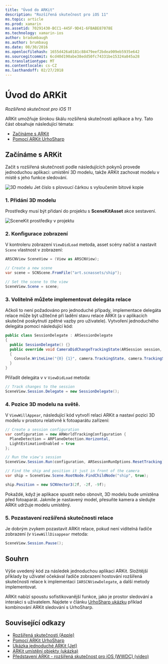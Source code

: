 ```yaml
---
title: "Úvod do ARKit"
description: "Rozšířená skutečnost pro iOS 11"
ms.topic: article
ms.prod: xamarin
ms.assetid: 70291430-BCC1-445F-9D41-6FBABE87078E
ms.technology: xamarin-ios
author: bradumbaugh
ms.author: brumbaug
ms.date: 08/30/2016
ms.openlocfilehash: 1655d426a0181c88479eef2bdea909eb5935e642
ms.sourcegitcommit: 6cd40d190abe38edd50fc74331be15324a845a28
ms.translationtype: MT
ms.contentlocale: cs-CZ
ms.lasthandoff: 02/27/2018
---
```

# <a name="introduction-to-arkit"></a>Úvod do ARKit

_Rozšířená skutečnost pro iOS 11_

ARKit umožňuje širokou škálu rozšířená skutečnosti aplikace a hry. Tato část obsahuje následující témata:

- [Začínáme s ARKit](#gettingstarted)
- [Pomocí ARKit UrhoSharp](urhosharp.md)

<a name="gettingstarted" />

## <a name="getting-started-with-arkit"></a>Začínáme s ARKit

Začít s rozšířená skutečnosti podle následujících pokynů provede jednoduchou aplikaci: umístění 3D modelu, takže ARKit zachovat modelu v místě s jeho funkce sledování.

![3D modelu Jet číslo s plovoucí čárkou s vyloučením bitové kopie](images/jet-sml.png)

### <a name="1-add-a-3d-model"></a>1. Přidání 3D modelu

Prostředky musí být přidaní do projektu s **SceneKitAsset** akce sestavení.

![SceneKit prostředky v projektu](images/scene-assets.png)


### <a name="2-configure-the-view"></a>2. Konfigurace zobrazení

V kontroleru zobrazení `ViewDidLoad` metoda, asset scény načíst a nastavit `Scene` vlastnost v zobrazení:

```csharp
ARSCNView SceneView = (View as ARSCNView);

// Create a new scene
var scene = SCNScene.FromFile("art.scnassets/ship");

// Set the scene to the view
SceneView.Scene = scene;
```

### <a name="3-optionally-implement-a-session-delegate"></a>3. Volitelně můžete implementovat delegáta relace

Ačkoli to není požadováno pro jednoduché případy, implementace delegáta relace může být užitečné při ladění stavu relace ARKit (a v aplikacích skutečné poskytnutí zpětné vazby pro uživatele). Vytvoření jednoduchého delegáta pomocí následující kód:

```csharp
public class SessionDelegate : ARSessionDelegate
{
  public SessionDelegate() {}
  public override void CameraDidChangeTrackingState(ARSession session, ARCamera camera)
  {
    Console.WriteLine("{0} {1}", camera.TrackingState, camera.TrackingStateReason);
  }
}
```

Přiřadit delegáta v v `ViewDidLoad` metoda:

```csharp
// Track changes to the session
SceneView.Session.Delegate = new SessionDelegate();
```

### <a name="4-position-the-3d-model-in-the-world"></a>4. Pozice 3D modelu na světě.

V `ViewWillAppear`, následující kód vytvoří relaci ARKit a nastaví pozici 3D modelu v prostoru relativně k fotoaparátu zařízení:

```csharp
// Create a session configuration
var configuration = new ARWorldTrackingConfiguration {
  PlaneDetection = ARPlaneDetection.Horizontal,
  LightEstimationEnabled = true
};

// Run the view's session
SceneView.Session.Run(configuration, ARSessionRunOptions.ResetTracking);

// Find the ship and position it just in front of the camera
var ship = SceneView.Scene.RootNode.FindChildNode("ship", true);

ship.Position = new SCNVector3(2f, -2f, -9f);
```

Pokaždé, když je aplikace spustit nebo obnovit, 3D modelu bude umístěna před fotoaparát. Jakmile je nastavený model, přesuňte kamera a sledujte ARKit udržuje modelu umístěný.

### <a name="5-pause-the-augmented-reality-session"></a>5. Pozastavení rozšířená skutečnosti relace

Je dobrým zvykem pozastavit ARKit relace, pokud není viditelná řadiče zobrazení (v `ViewWillDisappear` metoda:

```csharp
SceneView.Session.Pause();
```

## <a name="summary"></a>Souhrn

Výše uvedený kód za následek jednoduchou aplikaci ARKit. Složitější příklady by uživatel očekával řadiče zobrazení hostování rozšířená skutečnosti relace k implementaci `IARSCNViewDelegate`, a další metody implementovat.

ARKit nabízí spoustu sofistikovanější funkce, jako je prostor sledování a interakci s uživatelem. Najdete v článku [UrhoSharp ukázku](urhosharp.md) příklad kombinování ARKit sledování s UrhoSharp.


## <a name="related-links"></a>Související odkazy

- [Rozšířená skutečnosti (Apple)](https://developer.apple.com/arkit/)
- [Pomocí ARKit UrhoSharp](urhosharp.md)
- [Ukázka jednoduché ARKit (Jet)](https://developer.xamarin.com/samples/monotouch/ios11/ARKitSample/)
- [ARKit umístění objekty (ukázka)](https://developer.xamarin.com/samples/monotouch/ios11/ARKitPlacingObjects/)
- [Představení ARKit - rozšířená skutečnost pro iOS (WWDC) (video)](https://developer.apple.com/videos/play/wwdc2017/602/)
